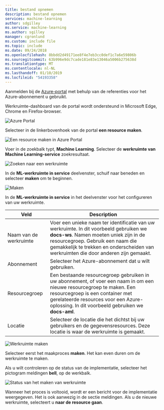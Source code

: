 ```yaml
---
title: bestand opnemen
description: bestand opnemen
services: machine-learning
author: sdgilley
ms.service: machine-learning
ms.author: sgilley
manager: cgronlund
ms.custom: include file
ms.topic: include
ms.date: 09/24/2018
ms.openlocfilehash: 8bbdd2d49171ee8f4e7eb3cc0def1c7a6e59806b
ms.sourcegitcommit: 63b996e9dc7cade181e83e13046a5006b275638d
ms.translationtype: MT
ms.contentlocale: nl-NL
ms.lasthandoff: 01/10/2019
ms.locfileid: "54193358"
---
```

Aanmelden bij de [Azure-portal](https://portal.azure.com/) met behulp van de referenties voor het Azure-abonnement u gebruikt. 

Werkruimte-dashboard van de portal wordt ondersteund in Microsoft Edge, Chrome en Firefox-browser.

   ![Azure Portal](./media/aml-create-in-portal/portal-dashboard.png)

Selecteer in de linkerbovenhoek van de portal **een resource maken**.

   ![Een resource maken in Azure Portal](./media/aml-create-in-portal/portal-create-a-resource.png)

Voer in de zoekbalk typt, **Machine Learning**. Selecteer de **werkruimte van Machine Learning-service** zoekresultaat.

   ![Zoeken naar een werkruimte](./media/aml-create-in-portal/allservices-search.PNG)

In de **ML-werkruimte in service** deelvenster, schuif naar beneden en selecteer **maken** om te beginnen.

   ![Maken](./media/aml-create-in-portal/portal-create-button.png)

In de **ML-werkruimte in service** in het deelvenster voor het configureren van uw werkruimte.

   Veld|Description
   ---|---
   Naam van de werkruimte |Voer een unieke naam ter identificatie van uw werkruimte. In dit voorbeeld gebruiken we **docs-ws**. Namen moeten uniek zijn in de resourcegroep. Gebruik een naam die gemakkelijk te trekken en onderscheiden van werkruimten die door anderen zijn gemaakt.  
   Abonnement |Selecteer het Azure-abonnement dat u wilt gebruiken.
   Resourcegroep | Een bestaande resourcegroep gebruiken in uw abonnement, of voer een naam in om een nieuwe resourcegroep te maken. Een resourcegroep is een container met gerelateerde resources voor een Azure-oplossing. In dit voorbeeld gebruiken we **docs-aml**. 
   Locatie | Selecteer de locatie die het dichtst bij uw gebruikers en de gegevensresources. Deze locatie is waar de werkruimte is gemaakt.

   ![Werkruimte maken](./media/aml-create-in-portal/workspace-create.png)

Selecteer eerst het maakproces **maken**. Het kan even duren om de werkruimte te maken.

Als u wilt controleren op de status van de implementatie, selecteer het pictogram meldingen **bell**, op de werkbalk.

   ![Status van het maken van werkruimte](./media/aml-create-in-portal/notifications.png)

Wanneer het proces is voltooid, wordt er een bericht voor de implementatie weergegeven. Het is ook aanwezig in de sectie meldingen. Als u de nieuwe werkruimte, selecteert u **naar de resource gaan**.
